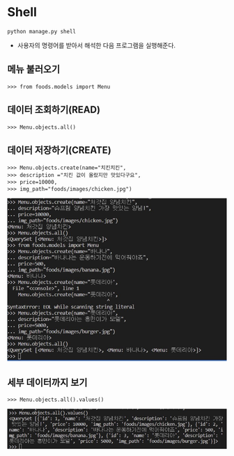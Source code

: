 # Shell
```shell
python manage.py shell
```
* 사용자의 명령어를 받아서 해석한 다음 프로그램을 실행해준다.

## 메뉴 불러오기
```shell
>>> from foods.models import Menu
```

## 데이터 조회하기(READ)
```shell
>>> Menu.objects.all()
```

## 데이터 저장하기(CREATE)
```shell
>>> Menu.objects.create(name="치킨치킨",
>>> description ="치킨 값이 올랐지만 맛있다구요",
>>> price=10000,
>>> img_path="foods/images/chicken.jpg")
```
![1](./create.assets/%ED%99%94%EB%A9%B4%20%EC%BA%A1%EC%B2%98%202022-09-24%20205311.jpg)

## 세부 데이터까지 보기
```shell
>>> Menu.objects.all().values()
```
![2](./create.assets/%ED%99%94%EB%A9%B4%20%EC%BA%A1%EC%B2%98%202022-09-24%20205758.jpg)